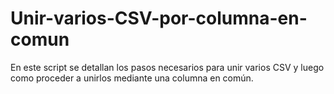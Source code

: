 # Unir-varios-CSV-por-columna-en-comun

En este script se detallan los pasos necesarios para unir varios CSV y luego como proceder a unirlos mediante una columna en común.
